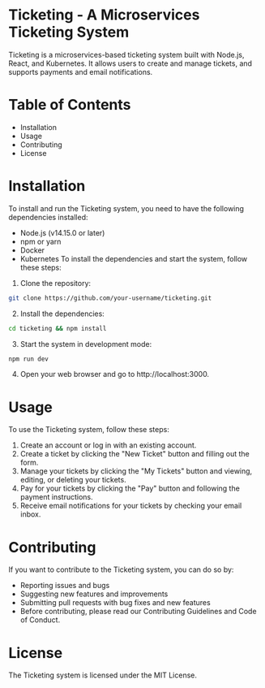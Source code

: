 # Ticketing - A Microservices Ticketing System
Ticketing is a microservices-based ticketing system built with Node.js, React, and Kubernetes. It allows users to create and manage tickets, and supports payments and email notifications.

# Table of Contents
- Installation
- Usage
- Contributing
- License

# Installation
To install and run the Ticketing system, you need to have the following dependencies installed:

- Node.js (v14.15.0 or later)
- npm or yarn
- Docker
- Kubernetes
To install the dependencies and start the system, follow these steps:

1. Clone the repository:
```bash
git clone https://github.com/your-username/ticketing.git
```
2. Install the dependencies:
```bash
cd ticketing && npm install
```
3. Start the system in development mode:
```bash
npm run dev
```
4. Open your web browser and go to http://localhost:3000.

# Usage
To use the Ticketing system, follow these steps:

1. Create an account or log in with an existing account.
2. Create a ticket by clicking the "New Ticket" button and filling out the form.
3. Manage your tickets by clicking the "My Tickets" button and viewing, editing, or deleting your tickets.
4. Pay for your tickets by clicking the "Pay" button and following the payment instructions.
5. Receive email notifications for your tickets by checking your email inbox.

# Contributing
If you want to contribute to the Ticketing system, you can do so by:

- Reporting issues and bugs
- Suggesting new features and improvements
- Submitting pull requests with bug fixes and new features
- Before contributing, please read our Contributing Guidelines and Code of Conduct.

# License
The Ticketing system is licensed under the MIT License.


